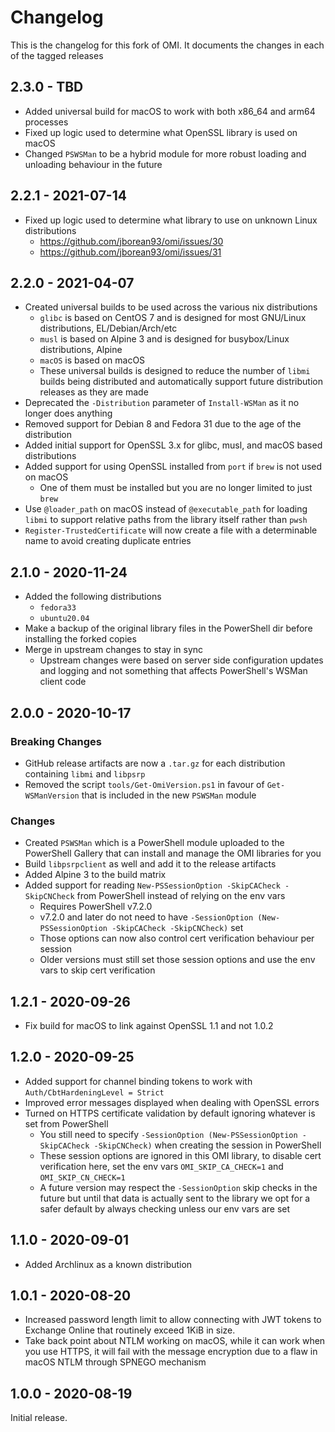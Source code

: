 # Changelog

This is the changelog for this fork of OMI.
It documents the changes in each of the tagged releases

## 2.3.0 - TBD

+ Added universal build for macOS to work with both x86_64 and arm64 processes
+ Fixed up logic used to determine what OpenSSL library is used on macOS
+ Changed `PSWSMan` to be a hybrid module for more robust loading and unloading behaviour in the future

## 2.2.1 - 2021-07-14

+ Fixed up logic used to determine what library to use on unknown Linux distributions
  + https://github.com/jborean93/omi/issues/30
  + https://github.com/jborean93/omi/issues/31

## 2.2.0 - 2021-04-07

+ Created universal builds to be used across the various nix distributions
  + `glibc` is based on CentOS 7 and is designed for most GNU/Linux distributions, EL/Debian/Arch/etc
  + `musl` is based on Alpine 3 and is designed for busybox/Linux distributions, Alpine
  + `macOS` is based on macOS
  + These universal builds is designed to reduce the number of `libmi` builds being distributed and automatically support future distribution releases as they are made
+ Deprecated the `-Distribution` parameter of `Install-WSMan` as it no longer does anything
+ Removed support for Debian 8 and Fedora 31 due to the age of the distribution
+ Added initial support for OpenSSL 3.x for glibc, musl, and macOS based distributions
+ Added support for using OpenSSL installed from `port` if `brew` is not used on macOS
  + One of them must be installed but you are no longer limited to just `brew`
+ Use `@loader_path` on macOS instead of `@executable_path` for loading `libmi` to support relative paths from the library itself rather than `pwsh`
+ `Register-TrustedCertificate` will now create a file with a determinable name to avoid creating duplicate entries

## 2.1.0 - 2020-11-24

+ Added the following distributions
  + `fedora33`
  + `ubuntu20.04`
+ Make a backup of the original library files in the PowerShell dir before installing the forked copies
+ Merge in upstream changes to stay in sync
  + Upstream changes were based on server side configuration updates and logging and not something that affects PowerShell's WSMan client code

## 2.0.0 - 2020-10-17

### Breaking Changes

+ GitHub release artifacts are now a `.tar.gz` for each distribution containing `libmi` and `libpsrp`
+ Removed the script `tools/Get-OmiVersion.ps1` in favour of `Get-WSManVersion` that is included in the new `PSWSMan` module

### Changes

+ Created `PSWSMan` which is a PowerShell module uploaded to the PowerShell Gallery that can install and manage the OMI libraries for you
+ Build `libpsrpclient` as well and add it to the release artifacts
+ Added Alpine 3 to the build matrix
+ Added support for reading `New-PSSessionOption -SkipCACheck -SkipCNCheck` from PowerShell instead of relying on the env vars
  + Requires PowerShell v7.2.0
  + v7.2.0 and later do not need to have `-SessionOption (New-PSSessionOption -SkipCACheck -SkipCNCheck)` set
  + Those options can now also control cert verification behaviour per session
  + Older versions must still set those session options and use the env vars to skip cert verification

## 1.2.1 - 2020-09-26

+ Fix build for macOS to link against OpenSSL 1.1 and not 1.0.2

## 1.2.0 - 2020-09-25

+ Added support for channel binding tokens to work with `Auth/CbtHardeningLevel = Strict`
+ Improved error messages displayed when dealing with OpenSSL errors
+ Turned on HTTPS certificate validation by default ignoring whatever is set from PowerShell
  + You still need to specify `-SessionOption (New-PSSessionOption -SkipCACheck -SkipCNCheck)` when creating the session in PowerShell
  + These session options are ignored in this OMI library, to disable cert verification here, set the env vars `OMI_SKIP_CA_CHECK=1` and `OMI_SKIP_CN_CHECK=1`
  + A future version may respect the `-SessionOption` skip checks in the future but until that data is actually sent to the library we opt for a safer default by always checking unless our env vars are set

## 1.1.0 - 2020-09-01

+ Added Archlinux as a known distribution

## 1.0.1 - 2020-08-20

+ Increased password length limit to allow connecting with JWT tokens to Exchange Online that routinely exceed 1KiB in size.
+ Take back point about NTLM working on macOS, while it can work when you use HTTPS, it will fail with the message encryption due to a flaw in macOS NTLM through SPNEGO mechanism

## 1.0.0 - 2020-08-19

Initial release.

